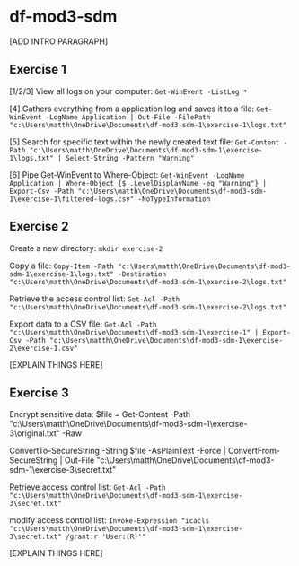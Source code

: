 # df-mod3-sdm

[ADD INTRO PARAGRAPH]

## Exercise 1

[1/2/3] View all logs on your computer: ```Get-WinEvent -ListLog *```

[4] Gathers everything from a application log and saves it to a file: ```Get-WinEvent -LogName Application | Out-File -FilePath "c:\Users\matth\OneDrive\Documents\df-mod3-sdm-1\exercise-1\logs.txt"```

[5] Search for specific text within the newly created text file: ```Get-Content -Path "c:\Users\matth\OneDrive\Documents\df-mod3-sdm-1\exercise-1\logs.txt" | Select-String -Pattern "Warning"```

[6] Pipe Get-WinEvent to Where-Object: ```Get-WinEvent -LogName Application | Where-Object {$_.LevelDisplayName -eq "Warning"} | Export-Csv -Path "c:\Users\matth\OneDrive\Documents\df-mod3-sdm-1\exercise-1\filtered-logs.csv" -NoTypeInformation```

## Exercise 2

Create a new directory: ```mkdir exercise-2```

Copy a file: ```Copy-Item -Path "c:\Users\matth\OneDrive\Documents\df-mod3-sdm-1\exercise-1\logs.txt" -Destination "c:\Users\matth\OneDrive\Documents\df-mod3-sdm-1\exercise-2\logs.txt"```

Retrieve the access control list: ```Get-Acl -Path "c:\Users\matth\OneDrive\Documents\df-mod3-sdm-1\exercise-2\logs.txt"```

Export data to a CSV file: ```Get-Acl -Path "c:\Users\matth\OneDrive\Documents\df-mod3-sdm-1\exercise-1" | Export-Csv -Path "c:\Users\matth\OneDrive\Documents\df-mod3-sdm-1\exercise-2\exercise-1.csv"```

[EXPLAIN THINGS HERE]


## Exercise 3

Encrypt sensitive data: $file = Get-Content -Path "c:\Users\matth\OneDrive\Documents\df-mod3-sdm-1\exercise-3\original.txt" -Raw

ConvertTo-SecureString -String $file -AsPlainText -Force | ConvertFrom-SecureString | Out-File "c:\Users\matth\OneDrive\Documents\df-mod3-sdm-1\exercise-3\secret.txt"

Retrieve access control list: ```Get-Acl -Path "c:\Users\matth\OneDrive\Documents\df-mod3-sdm-1\exercise-3\secret.txt"```

modify access control list: ```Invoke-Expression "icacls "c:\Users\matth\OneDrive\Documents\df-mod3-sdm-1\exercise-3\secret.txt" /grant:r 'User:(R)'"```

[EXPLAIN THINGS HERE]